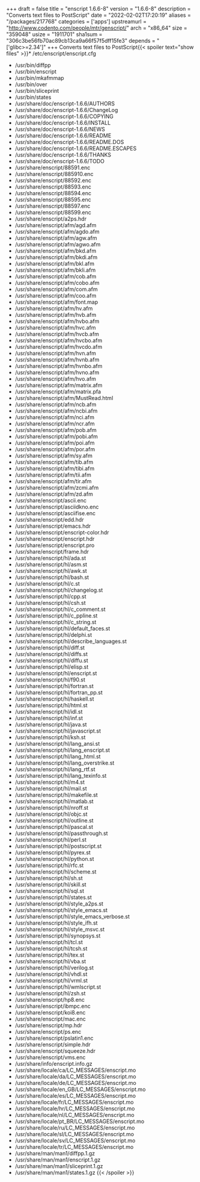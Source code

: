 +++
draft = false
title = "enscript 1.6.6-8"
version = "1.6.6-8"
description = "Converts text files to PostScript"
date = "2022-02-02T17:20:19"
aliases = "/packages/217768"
categories = ['apps']
upstreamurl = "http://www.codento.com/people/mtr/genscript/"
arch = "x86_64"
size = "359048"
usize = "1911701"
sha1sum = "306c3be56fb70ac89cb13ca9a66f57f5dff15fe3"
depends = "['glibc>=2.34']"
+++
Converts text files to PostScript{{< spoiler text="show files" >}}* /etc/enscript/enscript.cfg
* /usr/bin/diffpp
* /usr/bin/enscript
* /usr/bin/mkafmmap
* /usr/bin/over
* /usr/bin/sliceprint
* /usr/bin/states
* /usr/share/doc/enscript-1.6.6/AUTHORS
* /usr/share/doc/enscript-1.6.6/ChangeLog
* /usr/share/doc/enscript-1.6.6/COPYING
* /usr/share/doc/enscript-1.6.6/INSTALL
* /usr/share/doc/enscript-1.6.6/NEWS
* /usr/share/doc/enscript-1.6.6/README
* /usr/share/doc/enscript-1.6.6/README.DOS
* /usr/share/doc/enscript-1.6.6/README.ESCAPES
* /usr/share/doc/enscript-1.6.6/THANKS
* /usr/share/doc/enscript-1.6.6/TODO
* /usr/share/enscript/88591.enc
* /usr/share/enscript/885910.enc
* /usr/share/enscript/88592.enc
* /usr/share/enscript/88593.enc
* /usr/share/enscript/88594.enc
* /usr/share/enscript/88595.enc
* /usr/share/enscript/88597.enc
* /usr/share/enscript/88599.enc
* /usr/share/enscript/a2ps.hdr
* /usr/share/enscript/afm/agd.afm
* /usr/share/enscript/afm/agdo.afm
* /usr/share/enscript/afm/agw.afm
* /usr/share/enscript/afm/agwo.afm
* /usr/share/enscript/afm/bkd.afm
* /usr/share/enscript/afm/bkdi.afm
* /usr/share/enscript/afm/bkl.afm
* /usr/share/enscript/afm/bkli.afm
* /usr/share/enscript/afm/cob.afm
* /usr/share/enscript/afm/cobo.afm
* /usr/share/enscript/afm/com.afm
* /usr/share/enscript/afm/coo.afm
* /usr/share/enscript/afm/font.map
* /usr/share/enscript/afm/hv.afm
* /usr/share/enscript/afm/hvb.afm
* /usr/share/enscript/afm/hvbo.afm
* /usr/share/enscript/afm/hvc.afm
* /usr/share/enscript/afm/hvcb.afm
* /usr/share/enscript/afm/hvcbo.afm
* /usr/share/enscript/afm/hvcdo.afm
* /usr/share/enscript/afm/hvn.afm
* /usr/share/enscript/afm/hvnb.afm
* /usr/share/enscript/afm/hvnbo.afm
* /usr/share/enscript/afm/hvno.afm
* /usr/share/enscript/afm/hvo.afm
* /usr/share/enscript/afm/matrix.afm
* /usr/share/enscript/afm/matrix.pfa
* /usr/share/enscript/afm/MustRead.html
* /usr/share/enscript/afm/ncb.afm
* /usr/share/enscript/afm/ncbi.afm
* /usr/share/enscript/afm/nci.afm
* /usr/share/enscript/afm/ncr.afm
* /usr/share/enscript/afm/pob.afm
* /usr/share/enscript/afm/pobi.afm
* /usr/share/enscript/afm/poi.afm
* /usr/share/enscript/afm/por.afm
* /usr/share/enscript/afm/sy.afm
* /usr/share/enscript/afm/tib.afm
* /usr/share/enscript/afm/tibi.afm
* /usr/share/enscript/afm/tii.afm
* /usr/share/enscript/afm/tir.afm
* /usr/share/enscript/afm/zcmi.afm
* /usr/share/enscript/afm/zd.afm
* /usr/share/enscript/ascii.enc
* /usr/share/enscript/asciidkno.enc
* /usr/share/enscript/asciifise.enc
* /usr/share/enscript/edd.hdr
* /usr/share/enscript/emacs.hdr
* /usr/share/enscript/enscript-color.hdr
* /usr/share/enscript/enscript.hdr
* /usr/share/enscript/enscript.pro
* /usr/share/enscript/frame.hdr
* /usr/share/enscript/hl/ada.st
* /usr/share/enscript/hl/asm.st
* /usr/share/enscript/hl/awk.st
* /usr/share/enscript/hl/bash.st
* /usr/share/enscript/hl/c.st
* /usr/share/enscript/hl/changelog.st
* /usr/share/enscript/hl/cpp.st
* /usr/share/enscript/hl/csh.st
* /usr/share/enscript/hl/c_comment.st
* /usr/share/enscript/hl/c_ppline.st
* /usr/share/enscript/hl/c_string.st
* /usr/share/enscript/hl/default_faces.st
* /usr/share/enscript/hl/delphi.st
* /usr/share/enscript/hl/describe_languages.st
* /usr/share/enscript/hl/diff.st
* /usr/share/enscript/hl/diffs.st
* /usr/share/enscript/hl/diffu.st
* /usr/share/enscript/hl/elisp.st
* /usr/share/enscript/hl/enscript.st
* /usr/share/enscript/hl/f90.st
* /usr/share/enscript/hl/fortran.st
* /usr/share/enscript/hl/fortran_pp.st
* /usr/share/enscript/hl/haskell.st
* /usr/share/enscript/hl/html.st
* /usr/share/enscript/hl/idl.st
* /usr/share/enscript/hl/inf.st
* /usr/share/enscript/hl/java.st
* /usr/share/enscript/hl/javascript.st
* /usr/share/enscript/hl/ksh.st
* /usr/share/enscript/hl/lang_ansi.st
* /usr/share/enscript/hl/lang_enscript.st
* /usr/share/enscript/hl/lang_html.st
* /usr/share/enscript/hl/lang_overstrike.st
* /usr/share/enscript/hl/lang_rtf.st
* /usr/share/enscript/hl/lang_texinfo.st
* /usr/share/enscript/hl/m4.st
* /usr/share/enscript/hl/mail.st
* /usr/share/enscript/hl/makefile.st
* /usr/share/enscript/hl/matlab.st
* /usr/share/enscript/hl/nroff.st
* /usr/share/enscript/hl/objc.st
* /usr/share/enscript/hl/outline.st
* /usr/share/enscript/hl/pascal.st
* /usr/share/enscript/hl/passthrough.st
* /usr/share/enscript/hl/perl.st
* /usr/share/enscript/hl/postscript.st
* /usr/share/enscript/hl/pyrex.st
* /usr/share/enscript/hl/python.st
* /usr/share/enscript/hl/rfc.st
* /usr/share/enscript/hl/scheme.st
* /usr/share/enscript/hl/sh.st
* /usr/share/enscript/hl/skill.st
* /usr/share/enscript/hl/sql.st
* /usr/share/enscript/hl/states.st
* /usr/share/enscript/hl/style_a2ps.st
* /usr/share/enscript/hl/style_emacs.st
* /usr/share/enscript/hl/style_emacs_verbose.st
* /usr/share/enscript/hl/style_ifh.st
* /usr/share/enscript/hl/style_msvc.st
* /usr/share/enscript/hl/synopsys.st
* /usr/share/enscript/hl/tcl.st
* /usr/share/enscript/hl/tcsh.st
* /usr/share/enscript/hl/tex.st
* /usr/share/enscript/hl/vba.st
* /usr/share/enscript/hl/verilog.st
* /usr/share/enscript/hl/vhdl.st
* /usr/share/enscript/hl/vrml.st
* /usr/share/enscript/hl/wmlscript.st
* /usr/share/enscript/hl/zsh.st
* /usr/share/enscript/hp8.enc
* /usr/share/enscript/ibmpc.enc
* /usr/share/enscript/koi8.enc
* /usr/share/enscript/mac.enc
* /usr/share/enscript/mp.hdr
* /usr/share/enscript/ps.enc
* /usr/share/enscript/pslatin1.enc
* /usr/share/enscript/simple.hdr
* /usr/share/enscript/squeeze.hdr
* /usr/share/enscript/vms.enc
* /usr/share/info/enscript.info.gz
* /usr/share/locale/ca/LC_MESSAGES/enscript.mo
* /usr/share/locale/da/LC_MESSAGES/enscript.mo
* /usr/share/locale/de/LC_MESSAGES/enscript.mo
* /usr/share/locale/en_GB/LC_MESSAGES/enscript.mo
* /usr/share/locale/es/LC_MESSAGES/enscript.mo
* /usr/share/locale/fr/LC_MESSAGES/enscript.mo
* /usr/share/locale/hr/LC_MESSAGES/enscript.mo
* /usr/share/locale/nl/LC_MESSAGES/enscript.mo
* /usr/share/locale/pt_BR/LC_MESSAGES/enscript.mo
* /usr/share/locale/ru/LC_MESSAGES/enscript.mo
* /usr/share/locale/sl/LC_MESSAGES/enscript.mo
* /usr/share/locale/sv/LC_MESSAGES/enscript.mo
* /usr/share/locale/tr/LC_MESSAGES/enscript.mo
* /usr/share/man/man1/diffpp.1.gz
* /usr/share/man/man1/enscript.1.gz
* /usr/share/man/man1/sliceprint.1.gz
* /usr/share/man/man1/states.1.gz
{{< /spoiler >}}